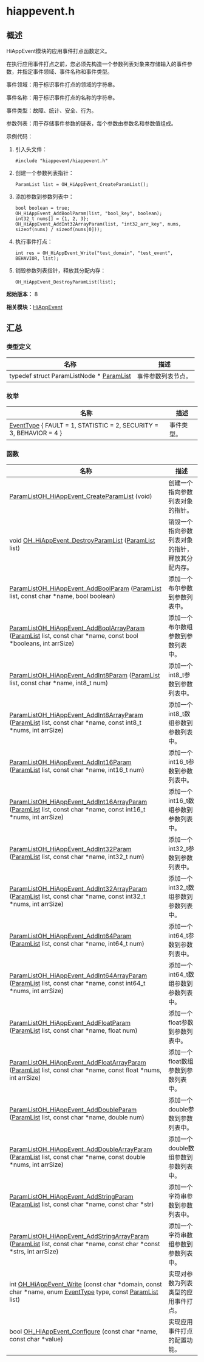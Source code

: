 # hiappevent.h


## 概述

HiAppEvent模块的应用事件打点函数定义。

在执行应用事件打点之前，您必须先构造一个参数列表对象来存储输入的事件参数，并指定事件领域、事件名称和事件类型。

事件领域：用于标识事件打点的领域的字符串。

事件名称：用于标识事件打点的名称的字符串。

事件类型：故障、统计、安全、行为。

参数列表：用于存储事件参数的链表，每个参数由参数名和参数值组成。

示例代码：

1. 引入头文件：
   ```
   #include "hiappevent/hiappevent.h"
   ```

2. 创建一个参数列表指针：
   ```
   ParamList list = OH_HiAppEvent_CreateParamList();
   ```

3. 添加参数到参数列表中：
   ```
   bool boolean = true;
   OH_HiAppEvent_AddBoolParam(list, "bool_key", boolean);
   int32_t nums[] = {1, 2, 3};
   OH_HiAppEvent_AddInt32ArrayParam(list, "int32_arr_key", nums, sizeof(nums) / sizeof(nums[0]));
   ```

4. 执行事件打点：
   ```
   int res = OH_HiAppEvent_Write("test_domain", "test_event", BEHAVIOR, list);
   ```

5. 销毁参数列表指针，释放其分配内存：
   ```
   OH_HiAppEvent_DestroyParamList(list);
   ```

**起始版本：** 8

**相关模块：**[HiAppEvent](_hi_app_event.md)


## 汇总


### 类型定义

| 名称 | 描述 | 
| -------- | -------- |
| typedef struct ParamListNode \* [ParamList](_hi_app_event.md#paramlist) | 事件参数列表节点。 | 


### 枚举

| 名称 | 描述 | 
| -------- | -------- |
| [EventType](_hi_app_event.md#eventtype) { FAULT = 1, STATISTIC = 2, SECURITY = 3, BEHAVIOR = 4 } | 事件类型。 | 


### 函数

| 名称 | 描述 | 
| -------- | -------- |
| [ParamList](_hi_app_event.md#paramlist)[OH_HiAppEvent_CreateParamList](_hi_app_event.md#oh_hiappevent_createparamlist) (void) | 创建一个指向参数列表对象的指针。 | 
| void [OH_HiAppEvent_DestroyParamList](_hi_app_event.md#oh_hiappevent_destroyparamlist) ([ParamList](_hi_app_event.md#paramlist) list) | 销毁一个指向参数列表对象的指针，释放其分配内存。 | 
| [ParamList](_hi_app_event.md#paramlist)[OH_HiAppEvent_AddBoolParam](_hi_app_event.md#oh_hiappevent_addboolparam) ([ParamList](_hi_app_event.md#paramlist) list, const char \*name, bool boolean) | 添加一个布尔参数到参数列表中。 | 
| [ParamList](_hi_app_event.md#paramlist)[OH_HiAppEvent_AddBoolArrayParam](_hi_app_event.md#oh_hiappevent_addboolarrayparam) ([ParamList](_hi_app_event.md#paramlist) list, const char \*name, const bool \*booleans, int arrSize) | 添加一个布尔数组参数到参数列表中。 | 
| [ParamList](_hi_app_event.md#paramlist)[OH_HiAppEvent_AddInt8Param](_hi_app_event.md#oh_hiappevent_addint8param) ([ParamList](_hi_app_event.md#paramlist) list, const char \*name, int8_t num) | 添加一个int8_t参数到参数列表中。 | 
| [ParamList](_hi_app_event.md#paramlist)[OH_HiAppEvent_AddInt8ArrayParam](_hi_app_event.md#oh_hiappevent_addint8arrayparam) ([ParamList](_hi_app_event.md#paramlist) list, const char \*name, const int8_t \*nums, int arrSize) | 添加一个int8_t数组参数到参数列表中。 | 
| [ParamList](_hi_app_event.md#paramlist)[OH_HiAppEvent_AddInt16Param](_hi_app_event.md#oh_hiappevent_addint16param) ([ParamList](_hi_app_event.md#paramlist) list, const char \*name, int16_t num) | 添加一个int16_t参数到参数列表中。 | 
| [ParamList](_hi_app_event.md#paramlist)[OH_HiAppEvent_AddInt16ArrayParam](_hi_app_event.md#oh_hiappevent_addint16arrayparam) ([ParamList](_hi_app_event.md#paramlist) list, const char \*name, const int16_t \*nums, int arrSize) | 添加一个int16_t数组参数到参数列表中。 | 
| [ParamList](_hi_app_event.md#paramlist)[OH_HiAppEvent_AddInt32Param](_hi_app_event.md#oh_hiappevent_addint32param) ([ParamList](_hi_app_event.md#paramlist) list, const char \*name, int32_t num) | 添加一个int32_t参数到参数列表中。 | 
| [ParamList](_hi_app_event.md#paramlist)[OH_HiAppEvent_AddInt32ArrayParam](_hi_app_event.md#oh_hiappevent_addint32arrayparam) ([ParamList](_hi_app_event.md#paramlist) list, const char \*name, const int32_t \*nums, int arrSize) | 添加一个int32_t数组参数到参数列表中。 | 
| [ParamList](_hi_app_event.md#paramlist)[OH_HiAppEvent_AddInt64Param](_hi_app_event.md#oh_hiappevent_addint64param) ([ParamList](_hi_app_event.md#paramlist) list, const char \*name, int64_t num) | 添加一个int64_t参数到参数列表中。 | 
| [ParamList](_hi_app_event.md#paramlist)[OH_HiAppEvent_AddInt64ArrayParam](_hi_app_event.md#oh_hiappevent_addint64arrayparam) ([ParamList](_hi_app_event.md#paramlist) list, const char \*name, const int64_t \*nums, int arrSize) | 添加一个int64_t数组参数到参数列表中。 | 
| [ParamList](_hi_app_event.md#paramlist)[OH_HiAppEvent_AddFloatParam](_hi_app_event.md#oh_hiappevent_addfloatparam) ([ParamList](_hi_app_event.md#paramlist) list, const char \*name, float num) | 添加一个float参数到参数列表中。 | 
| [ParamList](_hi_app_event.md#paramlist)[OH_HiAppEvent_AddFloatArrayParam](_hi_app_event.md#oh_hiappevent_addfloatarrayparam) ([ParamList](_hi_app_event.md#paramlist) list, const char \*name, const float \*nums, int arrSize) | 添加一个float数组参数到参数列表中。 | 
| [ParamList](_hi_app_event.md#paramlist)[OH_HiAppEvent_AddDoubleParam](_hi_app_event.md#oh_hiappevent_adddoubleparam) ([ParamList](_hi_app_event.md#paramlist) list, const char \*name, double num) | 添加一个double参数到参数列表中。 | 
| [ParamList](_hi_app_event.md#paramlist)[OH_HiAppEvent_AddDoubleArrayParam](_hi_app_event.md#oh_hiappevent_adddoublearrayparam) ([ParamList](_hi_app_event.md#paramlist) list, const char \*name, const double \*nums, int arrSize) | 添加一个double数组参数到参数列表中。 | 
| [ParamList](_hi_app_event.md#paramlist)[OH_HiAppEvent_AddStringParam](_hi_app_event.md#oh_hiappevent_addstringparam) ([ParamList](_hi_app_event.md#paramlist) list, const char \*name, const char \*str) | 添加一个字符串参数到参数列表中。 | 
| [ParamList](_hi_app_event.md#paramlist)[OH_HiAppEvent_AddStringArrayParam](_hi_app_event.md#oh_hiappevent_addstringarrayparam) ([ParamList](_hi_app_event.md#paramlist) list, const char \*name, const char \*const \*strs, int arrSize) | 添加一个字符串数组参数到参数列表中。 | 
| int [OH_HiAppEvent_Write](_hi_app_event.md#oh_hiappevent_write) (const char \*domain, const char \*name, enum [EventType](_hi_app_event.md#eventtype) type, const [ParamList](_hi_app_event.md#paramlist) list) | 实现对参数为列表类型的应用事件打点。 | 
| bool [OH_HiAppEvent_Configure](_hi_app_event.md#oh_hiappevent_configure) (const char \*name, const char \*value) | 实现应用事件打点的配置功能。 | 
